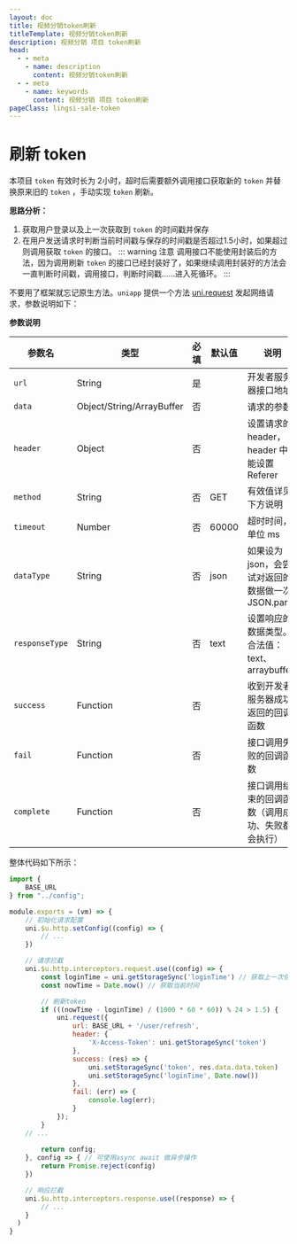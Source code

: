```yaml
---
layout: doc
title: 视频分销token刷新
titleTemplate: 视频分销token刷新
description: 视频分销 项目 token刷新
head:
  - - meta
    - name: description
      content: 视频分销token刷新
  - - meta
    - name: keywords
      content: 视频分销 项目 token刷新
pageClass: lingsi-sale-token
---
```


# 刷新 token

本项目 `token` 有效时长为 2小时，超时后需要额外调用接口获取新的 `token` 并替换原来旧的 `token` ，手动实现 `token` 刷新。

**思路分析：**

1. 获取用户登录以及上一次获取到 `token` 的时间戳并保存
2. 在用户发送请求时判断当前时间戳与保存的时间戳是否超过1.5小时，如果超过则调用获取 `token` 的接口。
::: warning 注意
调用接口不能使用封装后的方法，因为调用刷新 `token` 的接口已经封装好了，如果继续调用封装好的方法会一直判断时间戳，调用接口，判断时间戳......进入死循环。
:::

不要用了框架就忘记原生方法。`uniapp` 提供一个方法 [uni.request](https://uniapp.dcloud.net.cn/api/request/request.html#request) 发起网络请求，参数说明如下：

**参数说明**

| 参数名 | 类型 | 必填 | 默认值 | 说明 |
| --- | --- | --- | --- | --- |
| `url` | String | 是 |  | 开发者服务器接口地址 |
| `data` | Object/String/ArrayBuffer | 否 |  | 请求的参数 |
| `header` | Object | 否 |  | 设置请求的 header，header 中不能设置 Referer |
| `method` | String | 否 | GET | 有效值详见下方说明 |
| `timeout` | Number | 否 | 60000 | 超时时间，单位 ms |
| `dataType` | String | 否 | json | 如果设为 json，会尝试对返回的数据做一次 JSON.parse |
| `responseType` | String | 否 | text | 设置响应的数据类型。合法值：text、arraybuffer |
| `success` | Function | 否 |  | 收到开发者服务器成功返回的回调函数 |
| `fail` | Function | 否 |  | 接口调用失败的回调函数 |
| `complete` | Function | 否 |  | 接口调用结束的回调函数（调用成功、失败都会执行） |

整体代码如下所示：
```javascript
import {
	BASE_URL
} from "../config";

module.exports = (vm) => {
	// 初始化请求配置
	uni.$u.http.setConfig((config) => {
		// ...
	})

	// 请求拦截
	uni.$u.http.interceptors.request.use((config) => {
		const loginTime = uni.getStorageSync('loginTime') // 获取上一次保存token的时间
		const nowTime = Date.now() // 获取当前时间

		// 刷新token
		if (((nowTime - loginTime) / (1000 * 60 * 60)) % 24 > 1.5) {
			uni.request({
				url: BASE_URL + '/user/refresh',
				header: {
					'X-Access-Token': uni.getStorageSync('token')
				},
				success: (res) => {
					uni.setStorageSync('token', res.data.data.token)
					uni.setStorageSync('loginTime', Date.now())
				},
				fail: (err) => {
					console.log(err);
				}
			});
		}
  	// ...
    
		return config;
	}, config => { // 可使用async await 做异步操作
		return Promise.reject(config)
	})

	// 响应拦截
	uni.$u.http.interceptors.response.use((response) => {
  		// ...
	}
  )
}
```

